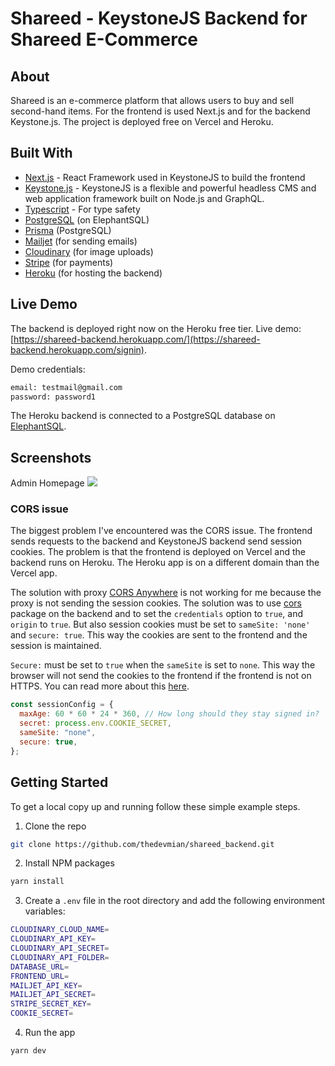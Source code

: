 # Shareed - KeystoneJS Backend for Shareed E-Commerce

## About

Shareed is an e-commerce platform that allows users to buy and sell second-hand items. For the frontend is used Next.js and for the backend Keystone.js. The project is deployed free on Vercel and Heroku.

## Built With

- [Next.js](https://nextjs.org/) - React Framework used in KeystoneJS to build the frontend
- [Keystone.js](https://keystonejs.com/) - KeystoneJS is a flexible and powerful headless CMS and web application framework built on Node.js and GraphQL.
- [Typescript](https://www.typescriptlang.org/) - For type safety
- [PostgreSQL](https://www.postgresql.org/) (on ElephantSQL)
- [Prisma](https://www.prisma.io/) (PostgreSQL)
- [Mailjet](https://www.mailjet.com/) (for sending emails)
- [Cloudinary](https://cloudinary.com/) (for image uploads)
- [Stripe](https://stripe.com/) (for payments)
- [Heroku](https://www.heroku.com/) (for hosting the backend)

## Live Demo

The backend is deployed right now on the Heroku free tier. Live demo: [https://shareed-backend.herokuapp.com/](https://shareed-backend.herokuapp.com/signin).

Demo credentials:

```sh
email: testmail@gmail.com
password: password1
```

The Heroku backend is connected to a PostgreSQL database on [ElephantSQL](https://www.elephantsql.com/).

## Screenshots

Admin Homepage
![](https://res.cloudinary.com/dkxixe3yr/image/upload/v1663843287/shareed/gif/SCR-20220922-hlg_mmeies.png)

### CORS issue

The biggest problem I've encountered was the CORS issue. The frontend sends requests to the backend and KeystoneJS backend send session cookies. The problem is that the frontend is deployed on Vercel and the backend runs on Heroku. The Heroku app is on a different domain than the Vercel app.

The solution with proxy [CORS Anywhere]() is not working for me because the proxy is not sending the session cookies. The solution was to use [cors](https://www.npmjs.com/package/cors) package on the backend and to set the `credentials` option to `true`, and `origin` to `true`. But also session cookies must be set to `sameSite: 'none'` and `secure: true`. This way the cookies are sent to the frontend and the session is maintained.

`Secure:` must be set to `true` when the `sameSite` is set to `none`. This way the browser will not send the cookies to the frontend if the frontend is not on HTTPS. You can read more about this [here](https://web.dev/samesite-cookies-explained/).

```js
const sessionConfig = {
  maxAge: 60 * 60 * 24 * 360, // How long should they stay signed in?
  secret: process.env.COOKIE_SECRET,
  sameSite: "none",
  secure: true,
};
```

## Getting Started

To get a local copy up and running follow these simple example steps.

1.  Clone the repo

```sh
git clone https://github.com/thedevmian/shareed_backend.git
```

2.  Install NPM packages

```sh
yarn install
```

3.  Create a `.env` file in the root directory and add the following environment variables:

```sh
CLOUDINARY_CLOUD_NAME=
CLOUDINARY_API_KEY=
CLOUDINARY_API_SECRET=
CLOUDINARY_API_FOLDER=
DATABASE_URL=
FRONTEND_URL=
MAILJET_API_KEY=
MAILJET_API_SECRET=
STRIPE_SECRET_KEY=
COOKIE_SECRET=
```

4.  Run the app

```sh
yarn dev
```
